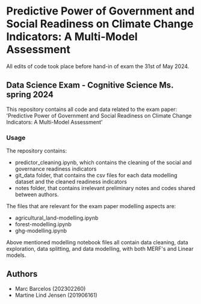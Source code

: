 # Predictive Power of Government and Social Readiness on Climate Change Indicators: A Multi-Model Assessment 
All edits of code took place before hand-in of exam the 31st of May 2024. 

## Data Science Exam - Cognitive Science Ms. spring 2024 
This repository contains all code and data related to the exam paper: 'Predictive Power of Government and Social Readiness on Climate Change Indicators: A Multi-Model Assessment'

### Usage
The repository contains: 
- predictor_cleaning.ipynb, which contains the cleaning of the social and governance readiness indicators
- git_data folder, that contains the csv files for each data modelling dataset and the cleaned readiness indicators
- notes folder, that contains irrelevant preliminary notes and codes shared between authors. 

The files that are relevant for the exam paper modelling aspects are: 
- agricultural_land-modelling.ipynb
- forest-modelling.ipynb
- ghg-modelling.ipynb

Above mentioned modelling notebook files all contain data cleaning, data exploration, data splitting, and data modelling, with both MERF's and Linear models.

## Authors
- Marc Barcelos (202302260)
- Martine Lind Jensen (201906161)
